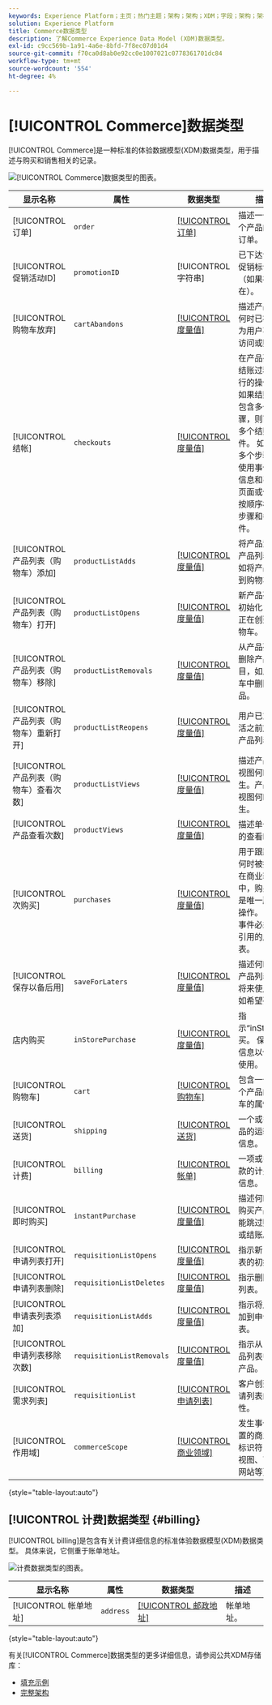 ```yaml
---
keywords: Experience Platform；主页；热门主题；架构；架构；XDM；字段；架构；架构；商务；数据类型；数据类型；
solution: Experience Platform
title: Commerce数据类型
description: 了解Commerce Experience Data Model (XDM)数据类型。
exl-id: c9cc569b-1a91-4a6e-8bfd-7f8ec07d01d4
source-git-commit: f70ca0d8ab0e92cc0e1007021c0778361701dc84
workflow-type: tm+mt
source-wordcount: '554'
ht-degree: 4%

---
```


# [!UICONTROL Commerce]数据类型

[!UICONTROL Commerce]是一种标准的体验数据模型(XDM)数据类型，用于描述与购买和销售相关的记录。

![[!UICONTROL Commerce]数据类型的图表。](../images/data-types/commerce.png)

| 显示名称 | 属性 | 数据类型 | 描述 |
|------------------------------------------|-----------------------|------------------------------------|----------------------------------------------------------------------------------------------------------|
| [!UICONTROL 订单] | `order` | [[!UICONTROL 订单]](./order.md) | 描述一个或多个产品的已下订单。 |
| [!UICONTROL 促销活动ID] | `promotionID` | [!UICONTROL 字符串] | 已下达订单的促销标识符（如果存在）。 |
| [!UICONTROL 购物车放弃] | `cartAbandons` | [[!UICONTROL 度量值]](./measure.md) | 描述产品列表何时已被标识为用户不再可访问或购买。 |
| [!UICONTROL 结帐] | `checkouts` | [[!UICONTROL 度量值]](./measure.md) | 在产品列表的结账过程中执行的操作。 如果结账过程包含多个步骤，则可能有多个结账事件。 如果有多个步骤，则使用事件时间信息和引用的页面或体验来按顺序标识该步骤和各个事件。 |
| [!UICONTROL 产品列表（购物车）添加] | `productListAdds` | [[!UICONTROL 度量值]](./measure.md) | 将产品添加到产品列表，例如将产品添加到购物车。 |
| [!UICONTROL 产品列表（购物车）打开] | `productListOpens` | [[!UICONTROL 度量值]](./measure.md) | 新产品列表的初始化，例如正在创建的购物车。 |
| [!UICONTROL 产品列表（购物车）移除] | `productListRemovals` | [[!UICONTROL 度量值]](./measure.md) | 从产品列表中删除产品条目，如从购物车中删除的产品。 |
| [!UICONTROL 产品列表（购物车）重新打开] | `productListReopens` | [[!UICONTROL 度量值]](./measure.md) | 用户已重新激活之前放弃的产品列表。 |
| [!UICONTROL 产品列表（购物车）查看次数] | `productListViews` | [[!UICONTROL 度量值]](./measure.md) | 描述产品列表视图何时发生。产品列表视图何时发生。 |
| [!UICONTROL 产品查看次数] | `productViews` | [[!UICONTROL 度量值]](./measure.md) | 描述单个产品的查看时间。 |
| [!UICONTROL 次购买] | `purchases` | [[!UICONTROL 度量值]](./measure.md) | 用于跟踪订单何时被接受。 在商业转化中，购买事件是唯一所需的操作。 购买事件必须具有引用的产品列表。 |
| [!UICONTROL 保存以备后用] | `saveForLaters` | [[!UICONTROL 度量值]](./measure.md) | 描述何时保存产品列表以供将来使用，例如希望列表。 |
| 店内购买 | `inStorePurchase` | [[!UICONTROL 度量值]](./measure.md) | 指示“inStore”购买。 保存此信息以供分析使用。 |
| [!UICONTROL 购物车] | `cart` | [[!UICONTROL 购物车]](./cart.md) | 包含一个或多个产品的购物车的属性。 |
| [!UICONTROL 送货] | `shipping` | [[!UICONTROL 送货]](./shipping.md) | 一个或多个产品的运输详细信息。 |
| [!UICONTROL 计费] | `billing` | [[!UICONTROL 帐单]](#billing) | 一项或多项付款的计费详细信息。 |
| [!UICONTROL 即时购买] | `instantPurchase` | [[!UICONTROL 度量值]](./measure.md) | 描述何时即时购买产品，可能跳过购物车或结账。 |
| [!UICONTROL 申请列表打开] | `requisitionListOpens` | [[!UICONTROL 度量值]](./measure.md) | 指示新申请列表的初始化。 |
| [!UICONTROL 申请列表删除] | `requisitionListDeletes` | [[!UICONTROL 度量值]](./measure.md) | 指示删除申请列表。 |
| [!UICONTROL 申请表列表添加] | `requisitionListAdds` | [[!UICONTROL 度量值]](./measure.md) | 指示将产品添加到申请列表。 |
| [!UICONTROL 申请列表移除次数] | `requisitionListRemovals` | [[!UICONTROL 度量值]](./measure.md) | 指示从申请产品列表中删除产品。 |
| [!UICONTROL 需求列表] | `requisitionList` | [[!UICONTROL 申请列表]](./requisition-list.md) | 客户创建的申请列表的属性。 |
| [!UICONTROL 作用域] | `commerceScope` | [[!UICONTROL 商业领域]](./commerce-scope.md) | 发生事件的位置的商业范围标识符（商店视图、商店、网站等）。 |

{style="table-layout:auto"}

## [!UICONTROL 计费]数据类型 {#billing}

[!UICONTROL billing]是包含有关计费详细信息的标准体验数据模型(XDM)数据类型。 具体来说，它侧重于账单地址。

![计费数据类型的图表。](../images/data-types/billing.png)

| 显示名称 | 属性 | 数据类型 | 描述 |
|-------------------------------|-----------------|-----------------|--------------------------|
| [!UICONTROL 帐单地址] | `address` | [[!UICONTROL 邮政地址]](./postal-address.md) | 帐单地址。 |

{style="table-layout:auto"}

有关[!UICONTROL Commerce]数据类型的更多详细信息，请参阅公共XDM存储库：

* [填充示例](https://github.com/adobe/xdm/blob/master/components/datatypes/marketing/commerce.example.1.json)
* [完整架构](https://github.com/adobe/xdm/blob/master/components/datatypes/marketing/commerce.schema.json)
